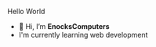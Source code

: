Hello World

- 👋 Hi, I’m **EnocksComputers**
- I'm currently learning web development
<!---
EnocksComputers/EnocksComputers is a ✨ special ✨ repository because its `README.md` (this file) appears on your GitHub profile.
You can click the Preview link to take a look at your changes.
--->
